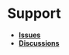 # Support

- [**Issues**](https://github.com/<USERNAME>/<REPOSITORY>/issues)
- [**Discussions**](https://github.com/<USERNAME>/<REPOSITORY>/discussions)

